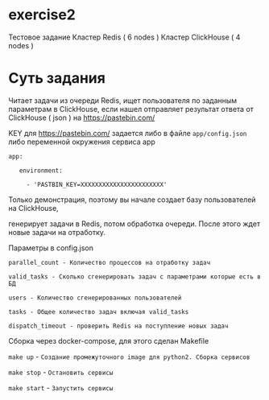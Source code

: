 # exercise2
Тестовое задание
Кластер Redis ( 6 nodes )
Кластер ClickHouse ( 4 nodes )

# Суть задания
Читает задачи из очереди Redis, ищет пользователя по заданным параметрам в ClickHouse, если нашел отправляет результат ответа от ClickHouse ( json ) на https://pastebin.com/ 

KEY для https://pastebin.com/  задается либо в файле `app/config.json` либо переменной окружения сервиса app 

 `app:`
 
 `   environment:`
 
 `     - 'PASTBIN_KEY=XXXXXXXXXXXXXXXXXXXXXXX'`
 
Только демонстрация, поэтому вы начале создает базу пользователей на ClickHouse, 

генерирует задачи в Redis, потом обработка очереди. После этого ждет новые задачи на отработку.

Параметры в config.json

`parallel_count - Количество процессов на отработку задач`

`valid_tasks - Сколько сгенерировать задач с параметрами которые есть в БД`

`users - Количество сгенерированных пользователей`

`tasks - Общее количество задач включая valid_tasks`

`dispatch_timeout - проверить Redis на поступление новых задач`

Сборка через docker-compose, для этого сделан Makefile

`make up` - `Создание промежуточного image для python2. Сборка сервисов `

`make stop` - `Остановить сервисы`

`make start` - `Запустить сервисы` 



